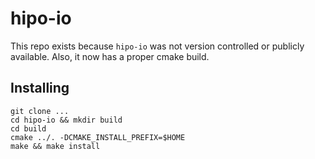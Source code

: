 hipo-io
=======

This repo exists because `hipo-io` was not version controlled or publicly 
available. Also, it now has a proper cmake build.


Installing
----------

```
git clone ...
cd hipo-io && mkdir build
cd build
cmake ../. -DCMAKE_INSTALL_PREFIX=$HOME
make && make install
```
